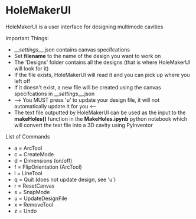 # HoleMakerUI
HoleMakerUI is a user interface for designing multimode cavities

Important Things:
- __\__settings__\__.json contains canvas specifcations
- Set __filename__ to the name of the design you want to work on
- The 'Designs' folder contains all the designs (that is where HoleMakerUI will look for it)
- If the file exists, HoleMakerUI will read it and you can pick up where you left off
- If it doesn't exist, a new file will be created using the canvas specifcations in __\__settings__\__.json
- --> You MUST press 'u' to update your design file, it will not automatically update it for you <--
- The text file outputted by HoleMakerUI can be used as the input to the __makeHoles()__ function in the __MakeHoles.ipynb__ python notebook which will convert the text file into a 3D cavity using PyInventor

List of Commands
- a = ArcTool
- c = CreateMode
- d = Dimensions (on/off)
- f = FlipOrientation (ArcTool)
- l = LineTool
- q = Quit (does not update design, see 'u')
- r = ResetCanvas
- s = SnapMode
- u = UpdateDesignFile
- x = RemoveTool
- z = Undo
